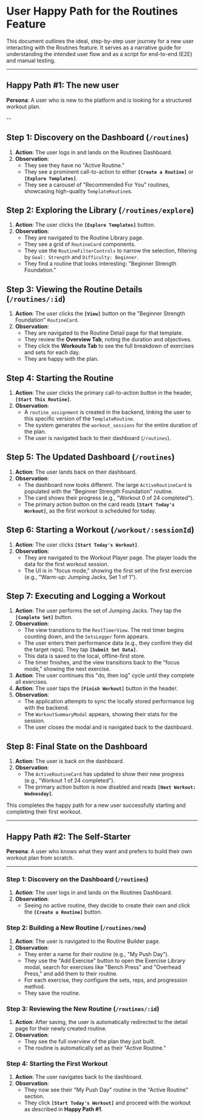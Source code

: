 # User Happy Path for the Routines Feature

This document outlines the ideal, step-by-step user journey for a new user interacting with the Routines feature. It serves as a narrative guide for understanding the intended user flow and as a script for end-to-end (E2E) and manual testing.

---

## Happy Path #1: The new user

**Persona**: A user who is new to the platform and is looking for a structured workout plan.

--

## **Step 1: Discovery on the Dashboard (`/routines`)**

1.  **Action**: The user logs in and lands on the Routines Dashboard.
2.  **Observation**:
    - They see they have no "Active Routine."
    - They see a prominent call-to-action to either **`[Create a Routine]`** or **`[Explore Templates]`**.
    - They see a carousel of "Recommended For You" routines, showcasing high-quality `TemplateRoutine`s.

## **Step 2: Exploring the Library (`/routines/explore`)**

1.  **Action**: The user clicks the **`[Explore Templates]`** button.
2.  **Observation**:
    - They are navigated to the Routine Library page.
    - They see a grid of `RoutineCard` components.
    - They use the `RoutineFilterControls` to narrow the selection, filtering by `Goal: Strength` and `Difficulty: Beginner`.
    - They find a routine that looks interesting: "Beginner Strength Foundation."

## **Step 3: Viewing the Routine Details (`/routines/:id`)**

1.  **Action**: The user clicks the **`[View]`** button on the "Beginner Strength Foundation" `RoutineCard`.
2.  **Observation**:
    - They are navigated to the Routine Detail page for that template.
    - They review the **Overview Tab**, noting the duration and objectives.
    - They click the **Workouts Tab** to see the full breakdown of exercises and sets for each day.
    - They are happy with the plan.

## **Step 4: Starting the Routine**

1.  **Action**: The user clicks the primary call-to-action button in the header, **`[Start This Routine]`**.
2.  **Observation**:
    - A `routine_assignment` is created in the backend, linking the user to this specific version of the `TemplateRoutine`.
    - The system generates the `workout_sessions` for the entire duration of the plan.
    - The user is navigated back to their dashboard (`/routines`).

## **Step 5: The Updated Dashboard (`/routines`)**

1.  **Action**: The user lands back on their dashboard.
2.  **Observation**:
    - The dashboard now looks different. The large `ActiveRoutineCard` is populated with the "Beginner Strength Foundation" routine.
    - The card shows their progress (e.g., "Workout 0 of 24 completed").
    - The primary action button on the card reads **`[Start Today's Workout]`**, as the first workout is scheduled for today.

## **Step 6: Starting a Workout (`/workout/:sessionId`)**

1.  **Action**: The user clicks **`[Start Today's Workout]`**.
2.  **Observation**:
    - They are navigated to the Workout Player page. The player loads the data for the first workout session.
    - The UI is in "focus mode," showing the first set of the first exercise (e.g., "Warm-up: Jumping Jacks, Set 1 of 1").

## **Step 7: Executing and Logging a Workout**

1.  **Action**: The user performs the set of Jumping Jacks. They tap the **`[Complete Set]`** button.
2.  **Observation**:
    - The view transitions to the `RestTimerView`. The rest timer begins counting down, and the `SetsLogger` form appears.
    - The user enters their performance data (e.g., they confirm they did the target reps). They tap **`[Submit Set Data]`**.
    - This data is saved to the local, offline-first store.
    - The timer finishes, and the view transitions back to the "focus mode," showing the next exercise.
3.  **Action**: The user continues this "do, then log" cycle until they complete all exercises.
4.  **Action**: The user taps the **`[Finish Workout]`** button in the header.
5.  **Observation**:
    - The application attempts to sync the locally stored performance log with the backend.
    - The `WorkoutSummaryModal` appears, showing their stats for the session.
    - The user closes the modal and is navigated back to the dashboard.

## **Step 8: Final State on the Dashboard**

1.  **Action**: The user is back on the dashboard.
2.  **Observation**:
    - The `ActiveRoutineCard` has updated to show their new progress (e.g., "Workout 1 of 24 completed").
    - The primary action button is now disabled and reads **`[Next Workout: Wednesday]`**.

This completes the happy path for a new user successfully starting and completing their first workout.

---

## Happy Path #2: The Self-Starter

**Persona**: A user who knows what they want and prefers to build their own workout plan from scratch.

---

### **Step 1: Discovery on the Dashboard (`/routines`)**

1.  **Action**: The user logs in and lands on the Routines Dashboard.
2.  **Observation**:
    - Seeing no active routine, they decide to create their own and click the **`[Create a Routine]`** button.

### **Step 2: Building a New Routine (`/routines/new`)**

1.  **Action**: The user is navigated to the Routine Builder page.
2.  **Observation**:
    - They enter a name for their routine (e.g., "My Push Day").
    - They use the "Add Exercise" button to open the Exercise Library modal, search for exercises like "Bench Press" and "Overhead Press," and add them to their routine.
    - For each exercise, they configure the sets, reps, and progression method.
    - They save the routine.

### **Step 3: Reviewing the New Routine (`/routines/:id`)**

1.  **Action**: After saving, the user is automatically redirected to the detail page for their newly created routine.
2.  **Observation**:
    - They see the full overview of the plan they just built.
    - The routine is automatically set as their "Active Routine."

### **Step 4: Starting the First Workout**

1.  **Action**: The user navigates back to the dashboard.
2.  **Observation**:
    - They now see their "My Push Day" routine in the "Active Routine" section.
    - They click **`[Start Today's Workout]`** and proceed with the workout as described in **Happy Path #1**.
